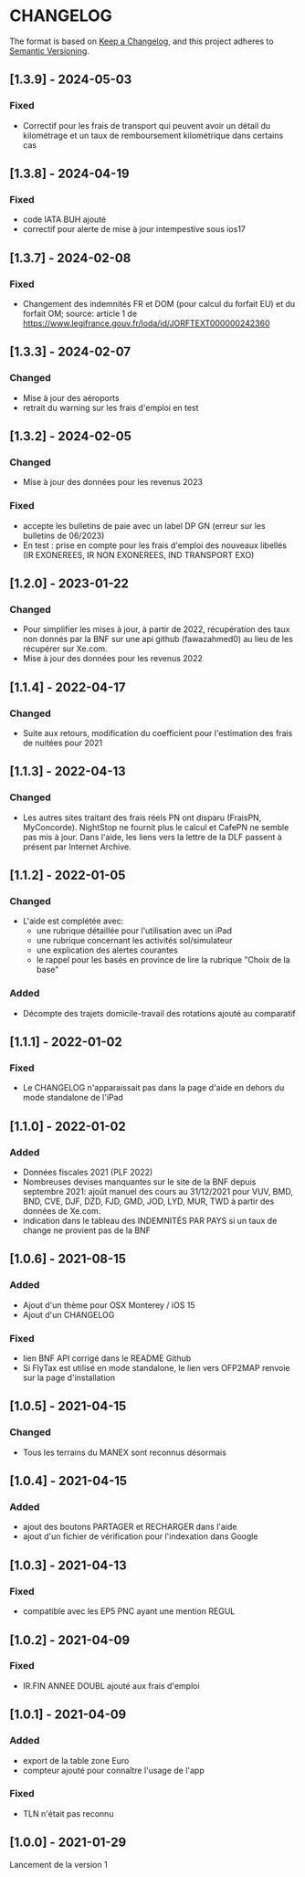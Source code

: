 # CHANGELOG

The format is based on [Keep a Changelog](https://keepachangelog.com/en/1.0.0/),
and this project adheres to [Semantic Versioning](https://semver.org/spec/v2.0.0.html).

## [1.3.9] - 2024-05-03

### Fixed

- Correctif pour les frais de transport qui peuvent avoir un détail du kilométrage et un taux de remboursement kilométrique dans certains cas

## [1.3.8] - 2024-04-19

### Fixed

- code IATA BUH ajouté
- correctif pour alerte de mise à jour intempestive sous ios17

## [1.3.7] - 2024-02-08

### Fixed

- Changement des indemnités FR et DOM (pour calcul du forfait EU) et du forfait OM; source: article 1 de https://www.legifrance.gouv.fr/loda/id/JORFTEXT000000242360

## [1.3.3] - 2024-02-07

### Changed

- Mise à jour des aéroports
- retrait du warning sur les frais d'emploi en test

## [1.3.2] - 2024-02-05

### Changed

- Mise à jour des données pour les revenus 2023

### Fixed

- accepte les bulletins de paie avec un label DP GN (erreur sur les bulletins de 06/2023)
- En test : prise en compte pour les frais d'emploi des nouveaux libellés (IR EXONEREES, IR NON EXONEREES, IND TRANSPORT EXO)

## [1.2.0] - 2023-01-22

### Changed

- Pour simplifier les mises à jour, à partir de 2022, récupération des taux non donnés par la BNF sur une api github (fawazahmed0) au lieu de les récupérer sur Xe.com.
- Mise à jour des données pour les revenus 2022

## [1.1.4] - 2022-04-17

### Changed

- Suite aux retours, modification du coefficient pour l'estimation des frais de nuitées pour 2021

## [1.1.3] - 2022-04-13

### Changed

- Les autres sites traitant des frais réels PN ont disparu (FraisPN, MyConcorde). NightStop ne fournit plus le calcul et CafePN ne semble pas mis à jour. Dans l'aide, les liens vers la lettre de la DLF passent à présent par Internet Archive.

## [1.1.2] - 2022-01-05

### Changed

- L'aide est complétée avec:
  - une rubrique détaillée pour l'utilisation avec un iPad
  - une rubrique concernant les activités sol/simulateur
  - une explication des alertes courantes
  - le rappel pour les basés en province de lire la rubrique "Choix de la base"

### Added

- Décompte des trajets domicile-travail des rotations ajouté au comparatif

## [1.1.1] - 2022-01-02

### Fixed

- Le CHANGELOG n'apparaissait pas dans la page d'aide en dehors du mode standalone de l'iPad

## [1.1.0] - 2022-01-02

### Added

- Données fiscales 2021 (PLF 2022)
- Nombreuses devises manquantes sur le site de la BNF depuis septembre 2021: ajoût manuel des cours au 31/12/2021 pour VUV, BMD, BND, CVE, DJF, DZD, FJD, GMD, JOD, LYD, MUR, TWD à partir des données de Xe.com.
- indication dans le tableau des INDEMNITÉS PAR PAYS si un taux de change ne provient pas de la BNF

## [1.0.6] - 2021-08-15

### Added

- Ajout d'un thème pour OSX Monterey / iOS 15
- Ajout d'un CHANGELOG

### Fixed

- lien BNF API corrigé dans le README Github
- Si FlyTax est utilisé en mode standalone, le lien vers OFP2MAP renvoie sur la page d'installation

## [1.0.5] - 2021-04-15

### Changed

- Tous les terrains du MANEX sont reconnus désormais

## [1.0.4] - 2021-04-15

### Added

- ajout des boutons PARTAGER et RECHARGER dans l'aide
- ajout d'un fichier de vérification pour l'indexation dans Google

## [1.0.3] - 2021-04-13

### Fixed

- compatible avec les EP5 PNC ayant une mention REGUL

## [1.0.2] - 2021-04-09

### Fixed

- IR.FIN ANNEE DOUBL ajouté aux frais d'emploi

## [1.0.1] - 2021-04-09

### Added

- export de la table zone Euro
- compteur ajouté pour connaître l'usage de l'app

### Fixed

- TLN n'était pas reconnu

## [1.0.0] - 2021-01-29

Lancement de la version 1
